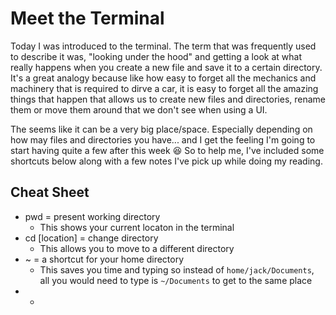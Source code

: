 # Meet the Terminal
Today I was introduced to the terminal. The term that was frequently used to describe it was, "looking under the hood" and getting a look at what really happens when you create a new file and save it to a certain directory. It's a great analogy because like how easy to forget all the mechanics and machinery that is required to dirve a car, it is easy to forget all the amazing things that happen that allows us to create new files and directories, rename them or move them around that we don't see when using a UI.

The seems like it can be a very big place/space. Especially depending on how may files and directories you have... and I get the feeling I'm going to start having quite a few after this week 😆 So to help me, I've included some shortcuts below along with a few notes I've pick up while doing my reading. 

## Cheat Sheet
* pwd = present working directory
  + This shows your current locaton in the terminal
* cd [location] = change directory
  + This allows you to move to a different directory
* ~ = a shortcut for your home directory
  + This saves you time and typing so instead of `home/jack/Documents`, all you would need to type is `~/Documents` to get to the same place
* 
  + 
